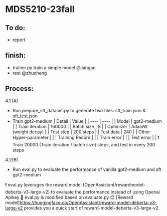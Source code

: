# MDS5210-23fall


To do:
-
- report


finish:
-
- trainer.py train a simple model @jiangan
- rest @zhuoheng



Process:
-
4.1 (A)
- Run prepare_sft_dataset.py to generate two files: sft_train.json & sft_test.json
- Train gpt2-medium
  | Detail | Value |
  | ---- | ---- |
  | Model | gpt2-medium |
  | Train iteration | 160000 |
  | Batch size | 8 |
  | Optimizer | AdamW (weight decay) |
  | Test step | 200 steps |
  | Test data | 240 |
  | Other Hyper-parameter | <link> |
  | Training Record | <link> |
  | Train error | <link> |
  | Test error | <link> |
❗ Train 20000 (Train iteration / batch size) steps, and test in every 200 steps

4.2(B)
- Run eval.py to evaluate the performance of vanilla gpt2-medium and sft gpt2-medium

❗ eval.py leverages the reward model (OpenAssistant/rewardmodel-deberta-v3-large-v2) to evaluate the performance instead of using Openai Apikey
🎨 eval.py is modified based on evaluate.py
😊 [Reward model]<https://huggingface.co/OpenAssistant/reward-model-deberta-v3-large-v2> provides you a quick start of reward-model-deberta-v3-large-v2.

